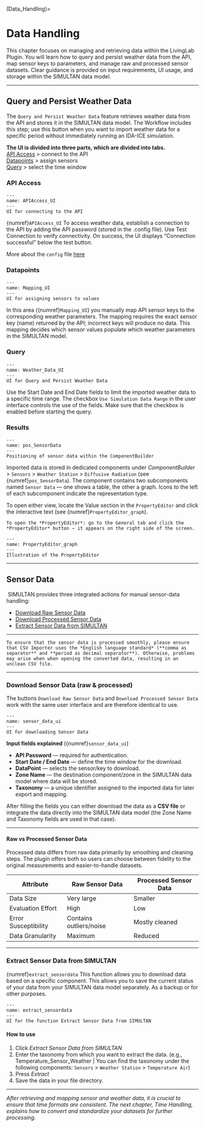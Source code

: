 (Data_Handling)=

# Data Handling

This chapter focuses on managing and retrieving data within the LivingLab Plugin. You will learn how to query and persist weather data from the API, map sensor keys to parameters, and manage raw and processed sensor datasets. Clear guidance is provided on input requirements, UI usage, and storage within the SIMULTAN data model.

---

## Query and Persist Weather Data

The `Query and Persist Weather Data` feature retrieves weather data from the API and stores it in the SIMULTAN data model. The Workflow includes this step; use this button when you want to import weather data for a specific period without immediately running an IDA-ICE simulation.

**The UI is divided into three parts, which are divided into tabs.**  
[API Access](#api-access) > connect to the API  
[Datapoints](#datapoints) > assign sensors  
[Query](#query) > select the time window  

### API Access

```{figure} img/APIAccess_UI.png
---
name: APIAccess_UI
---
UI for connecting to the API
```

{numref}`APIAccess_UI` To access weather data, establish a connection to the API by adding the API password (stored in the .config file). Use Test Connection to verify connectivity. On success, the UI displays “Connection successful” below the test button.

More about the `config` file [here](#config-file-path)

### Datapoints

```{figure} img/Mapping_UI.png
---
name: Mapping_UI
---
UI for assigning sensors to values
```

In this area ({numref}`Mapping_UI`) you manually map API sensor keys to the corresponding weather parameters. The mapping requires the exact sensor key (name) returned by the API; incorrect keys will produce no data. This mapping decides which sensor values populate which weather parameters in the SIMULTAN model.
<!-- verweis darauf wo die excakten sensor namen gefunden werden können!-->

### Query

```{figure} img/Weather_Data_UI.png
---
name: Weather_Data_UI
---
UI for Query and Persist Weather Data
```

Use the Start Date and End Date fields to limit the imported weather data to a specific time range. The checkbox `Use Simulation Data Range` in the user interface controls the use of the fields. Make sure that the checkbox is enabled before starting the query.

### Results

```{figure} img/pos_SensorData.png
---
name: pos_SensorData
---
Positioning of sensor data within the ComponentBuilder
```

Imported data is stored in dedicated components under *ComponentBuilder* > `Sensors` > `Weather Station` > `Diffusive Radiation` (see {numref}`pos_SensorData`).
The component contains two subcomponents named `Sensor Data` — one shows a table, the other a graph. Icons to the left of each subcomponent indicate the representation type.

To open either view, locate the Value section in the `PropertyEditor` and click the interactive text (see {numref}`PropertyEditor_graph`).

```{Tip}
To open the *PropertyEditor*: go to the General tab and click the *PropertyEditor* button — it appears on the right side of the screen.
```

```{figure} img/PropertyEditor_graph.png
---
name: PropertyEditor_graph
---
Illustration of the PropertyEditor
```

---

## Sensor Data

 SIMULTAN provides three integrated actions for manual sensor-data handling:

- [Download Raw Sensor Data](#download-sensor-data)
- [Download Processed Sensor Data](#download-sensor-data)
- [Extract Sensor Data from SIMULTAN](#extract-sensor-data-from-simultan)

---

```{note}
To ensure that the sensor data is processed smoothly, please ensure that CSV Importer uses the *English language standard* (**comma as separator** and **period as decimal separator**). Otherwise, problems may arise when when opening the converted data, resulting in an unclean CSV file.
``` 

---

### Download Sensor Data (raw & processed)

The buttons `Download Raw Sensor Data` and `Download Processed Sensor Data` work with the same user interface and are therefore identical to use.

```{figure} img/sensor_data_ui.png
---
name: sensor_data_ui
---
UI for downloading Sensor Data
```

**Input fields explained** ({numref}`sensor_data_ui`)
- **API Password** — required for authentication.
- **Start Date / End Date** — define the time window for the download.
- **DataPoint** — selects the sensor/key to download.
- **Zone Name** — the destination component/zone in the SIMULTAN data model where data will be stored.
- **Taxonomy** — a unique identifier assigned to the imported data for later export and mapping.

After filling the fields you can either download the data as a **CSV file** or integrate the data directly into the SIMULTAN data model (the Zone Name and Taxonomy fields are used in that case).

---

#### Raw vs Processed Sensor Data

Processed data differs from raw data primarily by smoothing and cleaning steps. The plugin offers both so users can choose between fidelity to the original measurements and easier-to-handle datasets.

| Attribute             | Raw Sensor Data                     | Processed Sensor Data                  |
|-----------------------|-------------------------------------|----------------------------------------|
| Data Size             | Very large                  | Smaller                        |
| Evaluation Effort     | High                        | Low                            |
| Error Susceptibility  | Contains outliers/noise     | Mostly cleaned                 |
| Data Granularity      | Maximum                     | Reduced                |

---

### Extract Sensor Data from SIMULTAN

{numref}`extract_sensordata` This function allows you to download data based on a specific component. This allows you to save the current status of your data from your SIMULTAN data model separately. As a backup or for other purposes.

```{figure} img/extract_sensordata.png
---
name: extract_sensordata
---
UI for the function Extract Sensor Data from SIMULTAN
```

#### How to use

1. Click *Extract Sensor Data from SIMULTAN*
2. Enter the taxonomy from which you want to extract the data. (e.g., Temperature_Sensor_Weather | You can find the taxonomy under the following components: `Sensors` > `Weather Station` > `Temperature Air`)
3. Press *Extract* 
4. Save the data in your file directory.

---

*After retrieving and mapping sensor and weather data, it is crucial to ensure that time formats are consistent. The next chapter, Time Handling, explains how to convert and standardize your datasets for further processing.*